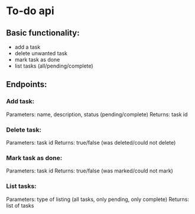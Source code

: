 # To-do api

## Basic functionality:
* add a task
* delete unwanted task
* mark task as done
* list tasks (all/pending/complete)



## Endpoints:
### Add task:
Parameters: name, description, status (pending/complete)
Returns: task id

### Delete task:
Parameters: task id
Returns: true/false (was deleted/could not delete)

### Mark task as done:
Parameters: task id
Returns: true/false (was marked/could not mark)

### List tasks:
Parameters: type of listing (all tasks, only pending, only complete)
Returns: list of tasks